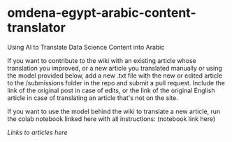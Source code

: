 # omdena-egypt-arabic-content-translator
Using AI to Translate Data Science Content into Arabic

If you want to contribute to the wiki with an existing article whose translation you improved, or a new article you translated manually or using the model provided below, add a new .txt file with the new or edited article to the /submissions folder in the repo and submit a pull request. Include the link of the original post in case of edits, or the link of the original English article in case of translating an article that's not on the site.

If you want to use the model behind the wiki to translate a new article, run the colab notebook linked here with all instructions: (notebook link here)


*Links to articles here*

